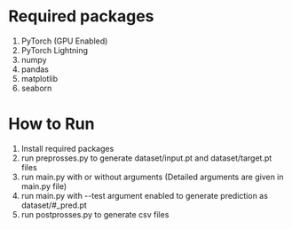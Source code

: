 # Required packages
1. PyTorch (GPU Enabled)
2. PyTorch Lightning 
3. numpy
4. pandas
5. matplotlib
6. seaborn


# How to Run
1. Install required packages
2. run preprosses.py to generate dataset/input.pt and dataset/target.pt files
3. run main.py with or without arguments (Detailed arguments are given in main.py file)
4. run main.py with --test argument enabled to generate prediction as dataset/#_pred.pt
5. run postprosses.py to generate csv files
